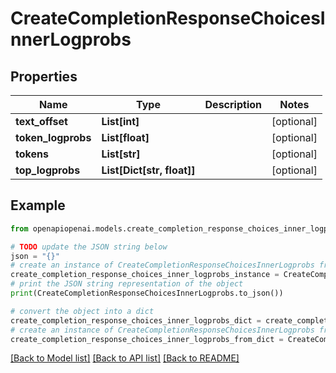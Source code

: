 # CreateCompletionResponseChoicesInnerLogprobs


## Properties

Name | Type | Description | Notes
------------ | ------------- | ------------- | -------------
**text_offset** | **List[int]** |  | [optional] 
**token_logprobs** | **List[float]** |  | [optional] 
**tokens** | **List[str]** |  | [optional] 
**top_logprobs** | **List[Dict[str, float]]** |  | [optional] 

## Example

```python
from openapiopenai.models.create_completion_response_choices_inner_logprobs import CreateCompletionResponseChoicesInnerLogprobs

# TODO update the JSON string below
json = "{}"
# create an instance of CreateCompletionResponseChoicesInnerLogprobs from a JSON string
create_completion_response_choices_inner_logprobs_instance = CreateCompletionResponseChoicesInnerLogprobs.from_json(json)
# print the JSON string representation of the object
print(CreateCompletionResponseChoicesInnerLogprobs.to_json())

# convert the object into a dict
create_completion_response_choices_inner_logprobs_dict = create_completion_response_choices_inner_logprobs_instance.to_dict()
# create an instance of CreateCompletionResponseChoicesInnerLogprobs from a dict
create_completion_response_choices_inner_logprobs_from_dict = CreateCompletionResponseChoicesInnerLogprobs.from_dict(create_completion_response_choices_inner_logprobs_dict)
```
[[Back to Model list]](../README.md#documentation-for-models) [[Back to API list]](../README.md#documentation-for-api-endpoints) [[Back to README]](../README.md)


